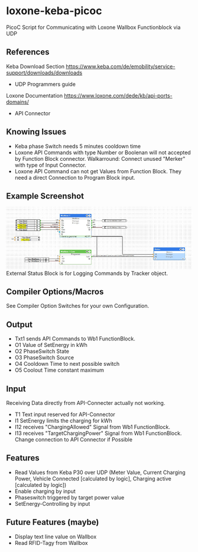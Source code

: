 # loxone-keba-picoc
PicoC Script for Communicating with Loxone Wallbox Functionblock via UDP 

## References
Keba Download Section
https://www.keba.com/de/emobility/service-support/downloads/downloads
- UDP Programmers guide

Loxone Documentation
https://www.loxone.com/dede/kb/api-ports-domains/
- API Connector

## Knowing Issues
- Keba phase Switch needs 5 minutes cooldown time
- Loxone API Commands with type Number or Boolenan will not accepted by Function Block connector. Walkarround: Connect unused "Merker" with type of Input Connector.
- Loxone API Command can not get Values from Function Block. They need a direct Connection to Program Block input.

## Example Screenshot
<img src="Screenshot_Loxone Config.jpg" width="800"/>
External Status Block is for Logging Commands by Tracker object.

## Compiler Options/Macros
See Compiler Option Switches for your own Configuration.

## Output
- Txt1 sends API Commands to Wb1 FunctionBlock.
- O1 Value of SetEnergy in kWh
- O2 PhaseSwitch State
- O3 PhaseSwitch Source
- O4 Cooldown Time to next possible switch
- O5 Coolout Time constant maximum

## Input
Receiving Data directly from API-Connecter actually not working.
- T1 Text input reserved for API-Connector
- I1 SetEnergy limits the charging for kWh 
- I12 receives "ChargingAllowed" Signal from Wb1 FunctionBlock.
- I13 receives "TargetChargingPower" Signal from Wb1 FunctionBlock.
  Change connection to API Connector if Possible

## Features
- Read Values from Keba P30 over UDP (Meter Value, Current Charging Power, Vehicle Connected [calculated by logic], Charging active [calculated by logic])
- Enable charging by input 
- Phaseswitch triggered by target power value
- SetEnergy-Controlling by input

## Future Features (maybe)
- Display text line value on Wallbox
- Read RFID-Tagy from Wallbox

